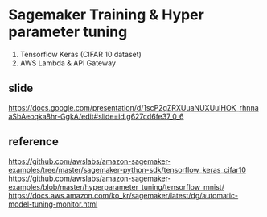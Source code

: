 # Sagemaker Training & Hyper parameter tuning

1. Tensorflow Keras (CIFAR 10 dataset)
2. AWS Lambda & API Gateway

## slide
https://docs.google.com/presentation/d/1scP2qZRXUuaNUXUulHOK_rhnnaaSbAeoqka8hr-GgkA/edit#slide=id.g627cd6fe37_0_6

## reference
https://github.com/awslabs/amazon-sagemaker-examples/tree/master/sagemaker-python-sdk/tensorflow_keras_cifar10
https://github.com/awslabs/amazon-sagemaker-examples/blob/master/hyperparameter_tuning/tensorflow_mnist/
https://docs.aws.amazon.com/ko_kr/sagemaker/latest/dg/automatic-model-tuning-monitor.html
